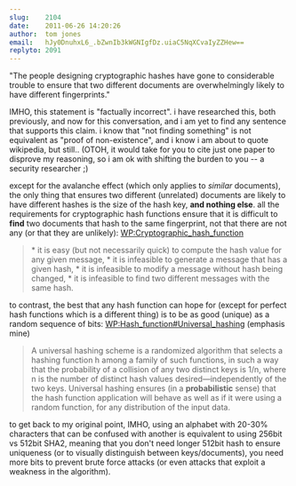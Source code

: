 ```yaml
---
slug:    2104
date:    2011-06-26 14:20:26
author:  tom jones
email:   hJy0DnuhxL6_.bZwnIb3kWGNIgfDz.uiaC5NqXCvaIyZZHew==
replyto: 2091
---
```


"The people designing cryptographic hashes have gone to considerable
trouble to ensure that two different documents are overwhelmingly
likely to have different fingerprints."

IMHO, this statement is "factually incorrect". i have researched this,
both previously, and now for this conversation, and i am yet to find
any sentence that supports this claim. i know that "not finding
something" is not equivalent as "proof of non-existence", and i know i
am about to quote wikipedia, but still.. (OTOH, it would take for you
to cite just one paper to disprove my reasoning, so i am ok with
shifting the burden to you -- a security researcher ;)

except for the avalanche effect (which only applies to <i>similar</i>
documents), the only thing that ensures two different (unrelated)
documents are likely to have different hashes is the size of the hash
key, <b>and nothing else</b>. all the requirements for cryptographic
hash functions ensure that it is difficult to <b>find</b> two
documents that hash to the same fingerprint, not that there are not
any (or that they are unlikely): <a
href="http://en.wikipedia.org/wiki/Cryptographic_hash_function">WP:Cryptographic_hash_function</a>

<blockquote> * it is easy (but not necessarily quick) to compute the hash value for any given message,
 * it is infeasible to generate a message that has a given hash,
 * it is infeasible to modify a message without hash being changed,
 * it is infeasible to find two different messages with the same hash.</blockquote>

to contrast, the best that any hash function can hope for (except for
perfect hash functions which is a different thing) is to be as good
(unique) as a random sequence of bits: <a
href="http://en.wikipedia.org/wiki/Hash_function#Universal_hashing">WP:Hash_function#Universal_hashing</a> (emphasis mine)

<blockquote>A universal hashing scheme is a randomized algorithm that
selects a hashing function h among a family of such functions, in such
a way that the probability of a collision of any two distinct keys is
1/n, where n is the number of distinct hash values
desired—independently of the two keys. Universal hashing ensures (in a
<b>probabilistic</b> sense) that the hash function application will
behave as well as if it were using a random function, for any
distribution of the input data. </blockquote>


to get back to my original point, IMHO, using an alphabet with 20-30%
characters that can be confused with another is equivalent to using
256bit vs 512bit SHA2, meaning that you don't need longer 512bit hash
to ensure uniqueness (or to visually distinguish between
keys/documents), you need more bits to prevent brute force attacks (or
even attacks that exploit a weakness in the algorithm).

